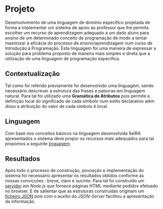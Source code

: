 # Projeto
Desenvolvimento de uma linguagem de domínio específico projetada de forma a implementar um sistema de apoio ao professor que lhe permita escolher um recurso de aprendizagem adequado a um dado aluno para ensino de um determinado conceito de programação de modo a tentar maximizar a eficácia do processo de ensino/aprendizagem num curso de Introdução à Programação. Esta linguagem foi uma maneira de expressar a solução para problema proposto de maneira mais simples e direta que a utilização de uma linguagem de programação especifica.

## Contextualização
Tal como foi referido previamente foi desenvolvido uma linguagem, sendo necessário descrever a estrutura das frases e palavras em linguagem natural. Para tal foi utilizado uma **Gramática de Atributos** pois permite a definição local do significado de cada símbolo num estilo declarativo além disso a atribuição do valor de cada símbolo é local.

## Linguagem
Com base nos conceitos básicos na linguagem desenvolvida SelRA apresentados o sistema deve propor os recursos mais adequados para tal propomos a seguinte [linguagem](SelRA.g4).

## Resultados
Após todo o processo de construção, povoação e implementação do sistema foi necessário apresentar os resultados obtidos conforme as nossas convicções : breve, claro e sucinto. Para tal foi construído um [servidor](___server___/server.js) em *Node.js* que fornece páginas HTML mediante pedidos efetuado no browser. E de salientar que as estruturas construídas originam um [ficheiro JSON](___server___/db.json) pois com o auxílio do *JSON-Server* facilitou a apresentação da informação.